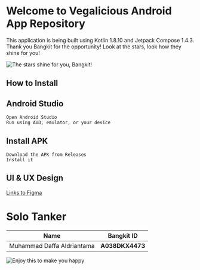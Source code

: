 # Welcome to Vegalicious Android App Repository
This application is being built using Kotlin 1.8.10 and Jetpack Compose 1.4.3.
Thank you Bangkit for the opportunity!
Look at the stars, look how they shine for you!

![The stars shine for you, Bangkit!](https://24.media.tumblr.com/36116ad70f78f76dfcc657ec7b61b843/tumblr_mlorqn2ozA1s5pur0o1_500.gif)

## How to Install

## Android Studio

    Open Android Studio
    Run using AVD, emulator, or your device

## Install APK

    Download the APK from Releases
    Install it

## UI & UX Design
[Links to Figma](https://www.figma.com/file/AKdPoZ7Kfw6OY6xNIi3EFm/Submission-UX-Dup-(Copy)?type=design&node-id=54030%3A28085&t=ntxQH6LYTCgQ4V9W-1)

# Solo Tanker

| **Name**                   | **Bangkit ID**  |
|----------------------------| --------------- |
| Muhammad Daffa Aldriantama | **A038DKX4473** |

![Enjoy this to make you happy](https://media.tenor.com/2roX3uxz_68AAAAM/cat-space.gif)